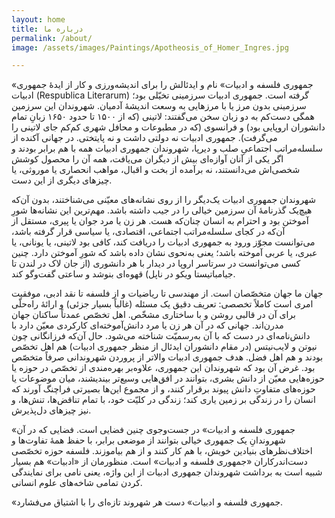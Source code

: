 ```yaml
---
layout: home
title: درباره ما
permalink: /about/
image: /assets/images/Paintings/Apotheosis_of_Homer_Ingres.jpg

---
```


«جمهوری فلسفه و ادبیات» نام و ایدئالش‌ را برای اندیشه‌ورزی و کار از ایدۀ جمهوری ادبیات (Respublica Literarum) گرفته است. جمهوری ادبیات سرزمینی تخیّلی بود؛ سرزمینی بدون مرز یا با مرزهایی به وسعت اندیشۀ آدمیان. شهروندان این سرزمین همگی دست‌کم به دو زبان سخن می‌گفتند: لاتینی (که از ۱۵۰۰ تا حدود ۱۶۵۰ زبانِ تمام دانشوران اروپایی بود) و فرانسوی (که در مطبوعات و محافل شهری کم‌کم جای لاتینی را می‌گرفت). جمهوری ادبیات نه دولتی داشت و نه پایتختی. در جهانی آکنده از سلسله‌مراتب اجتماعیِ صلب و دیرپا، شهروندان جمهوری ادبیات همه با هم برابر بودند و اگر یکی از آنان آوازه‌ای بیش از دیگران می‌یافت، همه آن را محصول کوشش شخصی‌اش می‌دانستند، نه  برآمده از بخت و اقبال، مواهب انحصاری یا موروثی، یا چیزهای دیگری از این دست. 

شهروندان جمهوری ادبیات یک‌دیگر را از روی نشانه‌های معیّنی می‌شناختند، بدون آن‌که هیچ‌یک گذرنامۀ آن سرزمین خیالی را در جیب داشته باشد. مهم‌ترین این نشانه‌ها شورِ آموختن بود و احترام به انسان چنان‌که هست. هر زن یا مرد جوان یا پیری، مستقل از آن‌که در کجای سلسله‌مراتب اجتماعی، اقتصادی، یا سیاسی قرار گرفته باشد، می‌توانست مجوّز ورود به جمهوری ادبیات را دریافت کند، کافی بود لاتینی، یا یونانی، یا عبری، یا عربی آموخته باشد؛ یعنی به‌نحوی نشان داده باشد که شورِ آموختن دارد. چنین کسی می‌توانست در سرتاسر اروپا در دیدار با هر دانشوری (از جان لاک در لندن تا جیامباتیستا ویکو در ناپل) قهوه‌ای بنوشد و ساعتی گفت‌وگو کند.

جهان ما جهان متخصّصان است. از مهندسی تا ریاضیات و از فلسفه تا نقد ادبی، موفقیت امری است کاملاً تخصصی: تعریف دقیق یک مسئله (غالباً بسیار جزئی) و ارائۀ راه‌حلّی برای آن در قالبی روشن و با ساختاری مشخّص. اهل تخصّص عمدتاً ساکنان جهان مدرن‌ا‌ند. جهانی که در آن هر زن یا مرد دانش‌آموخته‌ای کارکردی معیّن دارد با دانش‌نامه‌ای در دست که با آن به‌رسمیّت شناخته می‌شود. حال آن‌که فرزانگانی چون نیوتن و لایب‌نیتس (در مقام دانشوران ایدئال از منظر جمهوری ادبیات) هم اهل تخصّص بودند و هم اهل فضل. هدف جمهوری ادبیات والاتر از پروردن شهروندانی صرفاً متخصّص بود. غرض آن بود که شهروندان این جمهوری، علاوه‌بر بهره‌مندی از تخصّص در حوزه یا حوزه‌هایی معیّن از دانش بشری، بتوانند در افق‌هایی وسیع‌تر بیندیشند، میان موضوعات یا حوزه‌های متفاوتِ دانش پیوند برقرار کنند، و از مجموع این‌ها بصیرتی فراچنگ ‌آورند که انسان را در زندگی بر زمین یاری کند؛ زندگی در کلیّت خود، با تمام تناقض‌ها، تنش‌ها، و نیز چیزهای دل‌پذیرش.

«جمهوری فلسفه و ادبیات» در جست‌وجوی چنین فضایی است. فضایی که در آن شهروندانِ یک جمهوری خیالی بتوانند از موضعی برابر، با حفظ همۀ تفاوت‌ها و اختلاف‌نظرهای بنیادین خویش، با هم کار کنند و از هم بیاموزند. فلسفه حوزه تخصّصی دست‌اندرکاران «جمهوری فلسفه و ادبیات» است. منظورمان از «ادبیات» هم بسیار شبیه است به برداشت شهروندان جمهوری ادبیات از این واژه، یعنی نامی برای نمایندگی کردن تمامی شاخه‌های علوم انسانی.

«جمهوری فلسفه و ادبیات» دست هر شهروند تازه‌ای را با اشتیاق می‌فشارد.
